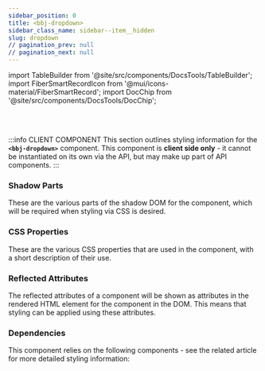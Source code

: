 ```yaml
---
sidebar_position: 0
title: <bbj-dropdown>
sidebar_class_name: sidebar--item__hidden
slug: dropdown
// pagination_prev: null
// pagination_next: null
---
```


import TableBuilder from '@site/src/components/DocsTools/TableBuilder';
import FiberSmartRecordIcon from '@mui/icons-material/FiberSmartRecord';
import DocChip from '@site/src/components/DocsTools/DocChip';

<DocChip tooltipText="This component will render with a shadow DOM, an API built into the browser that facilitates encapsulation." label="Shadow" target="_blank" clickable={false} iconName='shadow' />

<br />
<br />

:::info CLIENT COMPONENT
This section outlines styling information for the **`<bbj-dropdown>`** component. This component is **client side only** - it cannot be instantiated on its own via the API, but may make up part of API components.
:::

### Shadow Parts
These are the various parts of the shadow DOM for the component, which will be required when styling via CSS is desired.
<TableBuilder tag='bbj-dropdown' table="parts"/>

### CSS Properties

  These are the various CSS properties that are used in the component, with a short description of their use.
  
  <TableBuilder tag='bbj-dropdown' table="properties"/>

### Reflected Attributes

  The reflected attributes of a component will be shown as attributes in the rendered HTML element for the component in the DOM. This means that styling can be applied using these attributes.
  
  <TableBuilder tag='bbj-dropdown' table="reflects"/>

### Dependencies

  This component relies on the following components - see the related article for more detailed styling information:
  
  <TableBuilder tag='bbj-dropdown' table="dependencies"/>
